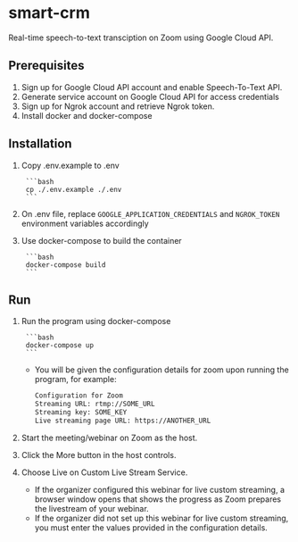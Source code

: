 # smart-crm

Real-time speech-to-text transciption on Zoom using Google Cloud API.

## Prerequisites

1. Sign up for Google Cloud API account and enable Speech-To-Text API.
2. Generate service account on Google Cloud API for access credentials
3. Sign up for Ngrok account and retrieve Ngrok token.
4. Install docker and docker-compose

## Installation

1. Copy .env.example to .env

        ```bash
        cp ./.env.example ./.env
        ```

2. On .env file, replace `GOOGLE_APPLICATION_CREDENTIALS` and `NGROK_TOKEN` environment variables accordingly

3. Use docker-compose to build the container

        ```bash
        docker-compose build
        ```

## Run
1. Run the program using docker-compose

        ```bash
        docker-compose up
        ```

    - You will be given the configuration details for zoom upon running the program, for example:

        ```bash
        Configuration for Zoom
        Streaming URL: rtmp://SOME_URL
        Streaming key: SOME_KEY
        Live streaming page URL: https://ANOTHER_URL
        ```

2. Start the meeting/webinar on Zoom as the host.

3. Click the More button in the host controls.

4. Choose Live on Custom Live Stream Service.
    - If the organizer configured this webinar for live custom streaming, a browser window opens that shows the progress as Zoom prepares the livestream of your webinar.
    - If the organizer did not set up this webinar for live custom streaming, you must enter the values provided in the configuration details.
